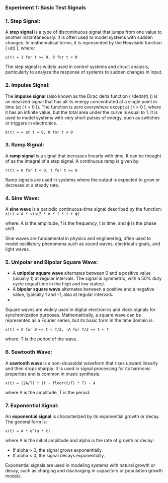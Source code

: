 ### Experiment 1: Basic Test Signals
### 1. **Step Signal:**
   A **step signal** is a type of discontinuous signal that jumps from one value to another instantaneously. It is often used to model systems with sudden changes. In mathematical terms, it is represented by the Heaviside function \( u(t) \), 
   where:
   
`u(t) = 1 for t >= 0, 0 for t < 0`

   The step signal is widely used in control systems and circuit analysis, particularly to analyze the response of systems to sudden changes in input.

### 2. **Impulse Signal:**
   The **impulse signal** (also known as the Dirac delta function \( \delta(t) \)) is an idealized signal that has all its energy concentrated at a single point in time (at \( t = 0 \)). The function is zero everywhere except at \( t = 0 \), where it has an infinite value, but the total area under the curve is equal to 1. It is used to model systems with very short pulses of energy, such as switches or triggers in electronics.
  
`δ(t) = ∞ at t = 0, 0 for t ≠ 0`

### 3. **Ramp Signal:**
   A **ramp signal** is a signal that increases linearly with time. It can be thought of as the integral of a step signal. A continuous ramp is given by:
  
   `r(t) = 0 for t < 0, t for t >= 0`

   Ramp signals are used in systems where the output is expected to grow or decrease at a steady rate.

### 4. **Sine Wave:**
   A **sine wave** is a periodic continuous-time signal described by the function:
   `x(t) = A * sin(2 * π * f * t + ϕ)`
   
   where: A is the amplitude, f is the frequency, t is time, and ϕ is the phase shift.

   Sine waves are fundamental in physics and engineering, often used to model oscillatory phenomena such as sound waves, electrical signals, and light waves.

### 5. **Unipolar and Bipolar Square Wave:**
   - A **unipolar square wave** alternates between 0 and a positive value (usually 1) at regular intervals. The signal is symmetric, with a 50% duty cycle (equal time in the high and low states).
   - A **bipolar square wave** alternates between a positive and a negative value, typically 1 and -1, also at regular intervals.
   - 
   Square waves are widely used in digital electronics and clock signals for synchronization purposes.
   Mathematically, a square wave can be represented as a Fourier series, but its basic form in the time domain is:

  `x(t) = A for 0 <= t < T/2, -A for T/2 <= t < T`
  
   where: T is the period of the wave.

### 6. **Sawtooth Wave:**
   A **sawtooth wave** is a non-sinusoidal waveform that rises upward linearly and then drops sharply. It is used in signal processing for its harmonic properties and is common in music synthesis.
   
   `x(t) = (2A/T) * (t - floor(t/T) * T) - A`
   
   where A is the amplitude, T is the period.
### 7. **Exponential Signal:**
   An **exponential signal** is characterized by its exponential growth or decay. The general form is:
   
   `x(t) = A * e^(α * t)`

   where A is the initial amplitude and alpha is the rate of growth or decay:
   - If alpha > 0, the signal grows exponentially.
   - If alpha < 0, the signal decays exponentially.

   Exponential signals are used in modeling systems with natural growth or decay, such as charging and discharging in capacitors or population growth models.
